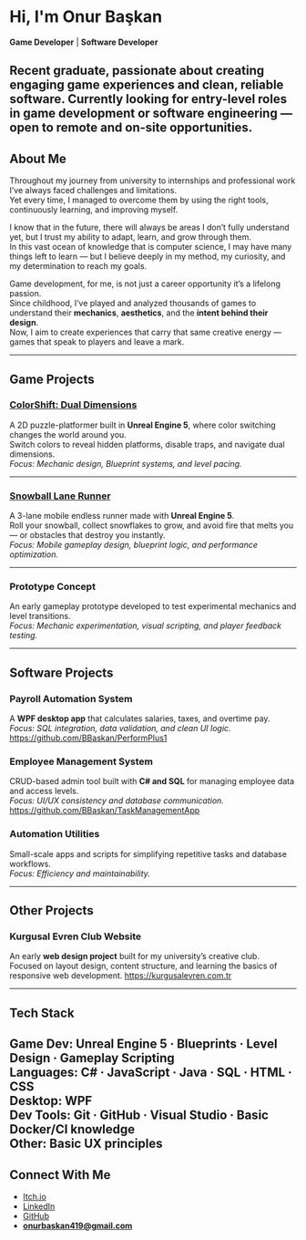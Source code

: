 # Hi, I'm Onur Başkan  
**Game Developer** | **Software Developer**  

Recent graduate, passionate about creating engaging game experiences and clean, reliable software. Currently looking for entry-level roles in game development or software engineering — open to remote and on-site opportunities.
---

## About Me  
Throughout my journey from university to internships and professional work I’ve always faced challenges and limitations.  
Yet every time, I managed to overcome them by using the right tools, continuously learning, and improving myself.  

I know that in the future, there will always be areas I don’t fully understand yet, but I trust my ability to adapt, learn, and grow through them.  
In this vast ocean of knowledge that is computer science, I may have many things left to learn — but I believe deeply in my method, my curiosity, and my determination to reach my goals.  

Game development, for me, is not just a career opportunity it’s a lifelong passion.  
Since childhood, I’ve played and analyzed thousands of games to understand their **mechanics**, **aesthetics**, and the **intent behind their design**.  
Now, I aim to create experiences that carry that same creative energy — games that speak to players and leave a mark.

---

## Game Projects  

### [ColorShift: Dual Dimensions](https://onurbaskan-dev.itch.io/colorshift-dual-dimensions)  
A 2D puzzle-platformer built in **Unreal Engine 5**, where color switching changes the world around you.  
Switch colors to reveal hidden platforms, disable traps, and navigate dual dimensions.  
*Focus: Mechanic design, Blueprint systems, and level pacing.*

---

### [Snowball Lane Runner](https://onurbaskan-dev.itch.io/snowball-lane-runner)  
A 3-lane mobile endless runner made with **Unreal Engine 5**.  
Roll your snowball, collect snowflakes to grow, and avoid fire that melts you — or obstacles that destroy you instantly.  
*Focus: Mobile gameplay design, blueprint logic, and performance optimization.*

---

### Prototype Concept  
An early gameplay prototype developed to test experimental mechanics and level transitions.  
*Focus: Mechanic experimentation, visual scripting, and player feedback testing.*

---

## Software Projects  

### Payroll Automation System  
A **WPF desktop app** that calculates salaries, taxes, and overtime pay.  
*Focus: SQL integration, data validation, and clean UI logic.*
https://github.com/BBaskan/PerformPlus1

### Employee Management System  
CRUD-based admin tool built with **C# and SQL** for managing employee data and access levels.  
*Focus: UI/UX consistency and database communication.*
https://github.com/BBaskan/TaskManagementApp

### Automation Utilities  
Small-scale apps and scripts for simplifying repetitive tasks and database workflows.  
*Focus: Efficiency and maintainability.*

---

## Other Projects  

### Kurgusal Evren Club Website  
An early **web design project** built for my university’s creative club.  
Focused on layout design, content structure, and learning the basics of responsive web development.
https://kurgusalevren.com.tr

---
## Tech Stack  
Game Dev: Unreal Engine 5 · Blueprints · Level Design · Gameplay Scripting  
Languages: C# · JavaScript · Java · SQL · HTML · CSS  
Desktop: WPF  
Dev Tools: Git · GitHub · Visual Studio · Basic Docker/CI knowledge  
Other: Basic UX principles
---

## Connect With Me  
- [Itch.io](https://onurbaskan-dev.itch.io)  
- [LinkedIn](https://www.linkedin.com/in/onur-baskan-50aa39330)  
- [GitHub](https://github.com/BBaskan)  
- **onurbaskan419@gmail.com**
